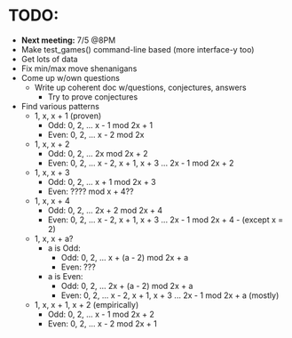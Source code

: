 # TODO:
- **Next meeting:** 7/5 @8PM 
- Make test_games() command-line based (more interface-y too)
- Get lots of data
- Fix min/max move shenanigans
- Come up w/own questions
  - Write up coherent doc w/questions, conjectures, answers
    - Try to prove conjectures
- Find various patterns
  - 1, x, x + 1 (proven)
    - Odd:  0, 2, ... x - 1 mod 2x + 1
    - Even: 0, 2, ... x - 2 mod 2x
  - 1, x, x + 2
    - Odd:  0, 2, ... 2x mod 2x + 2
    - Even: 0, 2, ... x - 2, x + 1, x + 3 ... 2x - 1 mod 2x + 2
  - 1, x, x + 3
    - Odd:  0, 2, ... x + 1 mod 2x + 3
    - Even: ???? mod x + 4??
  - 1, x, x + 4
    - Odd:  0, 2, ... 2x + 2 mod 2x + 4
    - Even: 0, 2, ... x - 2, x + 1, x + 3 ... 2x - 1 mod 2x + 4 - (except x = 2)
  - 1, x, x + a?
    - a is Odd:
      - Odd:  0, 2, ... x + (a - 2) mod 2x + a
      - Even: ??? 
    - a is Even:
      - Odd:  0, 2, ... 2x + (a - 2) mod 2x + a
      - Even: 0, 2, ... x - 2, x + 1, x + 3 ... 2x - 1 mod 2x + a (mostly)  
  - 1, x, x + 1, x + 2 (empirically)
    - Odd:  0, 2, ... x - 1 mod 2x + 2
    - Even: 0, 2, ... x - 2 mod 2x + 1
